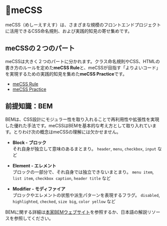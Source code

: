 # 🍚meCSS

meCSS（めしーえすえす）は、さまざまな規模のフロントエンドプロジェクトに活用できるCSS命名規則、および実践的知見の寄せ集めです。

## meCSSの２つのパート

meCSSは大きく２つのパートに分かれます。クラス命名規則やCSS、HTMLの書き方のルールを定めた**meCSS Rule**と、meCSSが目指す「よりよいコード」を実現するための実践的知見を集めた**meCSS Practice**です。

- [meCSS Rule](rule.md)
- [meCSS Practice](practice.md)

## 前提知識：BEM

BEMは、CSS設計にモジュラー性を取り入れることで再利用性や拡張性を実現した優れた手法です。meCSSはBEMを基本的な考え方として取り入れています。とりわけ次の概念はmeCSSの理解には欠かせません。

- **Block - ブロック**  
  それ自身が独立して意味のあるまとまり。 `header`, `menu`, `checkbox`, `input` など

- **Element - エレメント**  
  ブロックの一部分で、それ自身では独立できないまとまり。 `menu item`, `list item`, `checkbox caption`, `header title` など

- **Modifier - モディファイア**  
  ブロックやエレメントの状態や派生パターンを表現するフラグ。 `disabled`, `highlighted`, `checked`, `size big`, `color yellow` など

BEMに関する詳細は[本家BEMウェブサイト](http://getbem.com/)を参照するか、日本語の解説リソースを参照してください。
